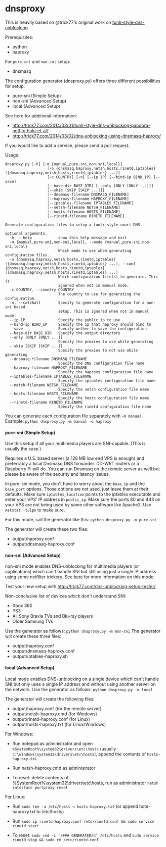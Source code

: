 dnsproxy
========

This is heavily based on @trick77's original work on [tunlr-style-dns-unblocking](https://github.com/trick77/tunlr-style-dns-unblocking/)

Prerequisites:
- python
- haproxy

For `pure-sni` and `non-sni` setup:
- dnsmasq


The configuration generator (dnsproxy.py) offers three different possibilities for setup:
- pure-sni (Simple Setup)
- non-sni (Advanced Setup)
- local (Advanced Setup)

See here for additional information: 
- http://trick77.com/2014/03/01/tunlr-style-dns-unblocking-pandora-netflix-hulu-et-al/
- http://trick77.com/2014/03/02/dns-unblocking-using-dnsmasq-haproxy/

If you would like to add a service, please send a pull request.

Usage: 
```
dnsproxy.py [-h] [-m {manual,pure-sni,non-sni,local}]
                   [-o {dnsmasq,haproxy,netsh,hosts,rinetd,iptables} [{dnsmasq,haproxy,netsh,hosts,rinetd,iptables} ...]]
                   [-c COUNTRY] [-n] [--ip IP] [--bind-ip BIND_IP] [--save]
                   [--base-dir BASE_DIR] [--only [ONLY [ONLY ...]]]
                   [--skip [SKIP [SKIP ...]]]
                   [--dnsmasq-filename DNSMASQ_FILENAME]
                   [--haproxy-filename HAPROXY_FILENAME]
                   [--iptables-filename IPTABLES_FILENAME]
                   [--netsh-filename NETSH_FILENAME]
                   [--hosts-filename HOSTS_FILENAME]
                   [--rinetd-filename RINETD_FILENAME]

Generate configuration files to setup a tunlr style smart DNS

optional arguments:
  -h, --help            show this help message and exit
  -m {manual,pure-sni,non-sni,local}, --mode {manual,pure-sni,non-sni,local}
                        Which mode to use when generating configuration files.
  -o {dnsmasq,haproxy,netsh,hosts,rinetd,iptables} [{dnsmasq,haproxy,netsh,hosts,rinetd,iptables} ...], --conf {dnsmasq,haproxy,netsh,hosts,rinetd,iptables} [{dnsmasq,haproxy,netsh,hosts,rinetd,iptables} ...]
                        Which configuration file(s) to generate. This is
                        ignored when not in manual mode.
  -c COUNTRY, --country COUNTRY
                        The country to use for generating the configuration.
  -n, --catchall        Specify to generate configuration for a non-sni based
                        setup. This is ignored when not in manual mode.
  --ip IP               Specify the public ip to use
  --bind-ip BIND_IP     Specify the ip that haproxy should bind to
  --save                Specify wether to save the configuration
  --base-dir BASE_DIR   Specify the output directory
  --only [ONLY [ONLY ...]]
                        Specify the proxies to use while generating
  --skip [SKIP [SKIP ...]]
                        Specify the proxies to not use while generating
  --dnsmasq-filename DNSMASQ_FILENAME
                        Specify the DNS configuration file name
  --haproxy-filename HAPROXY_FILENAME
                        Specify the haproxy configuration file name
  --iptables-filename IPTABLES_FILENAME
                        Specify the iptables configuration file name
  --netsh-filename NETSH_FILENAME
                        Specify the netsh configuration file name
  --hosts-filename HOSTS_FILENAME
                        Specify the hosts configuration file name
  --rinetd-filename RINETD_FILENAME
                        Specify the rinetd configuration file name
 ```

You can generate each configuration file separately with `-m manual`. Example:
```python dnsproxy.py -m manual -o haproxy```


#### pure-sni (Simple Setup)

Use this setup if all your multimedia players are SNI-capable. (This is usually the case.)

Requires a U.S. based server (a 128 MB low end VPS is enough) and preferrably a local Dnsmasq DNS forwarder. DD-WRT routers or a Raspberry Pi will do. You can run Dnsmasq on the remote server as well but please be aware of the security and latency issues.

In pure-sni mode, you don't have to worry about the `base_ip` and the `base_port` options. Those options are not used, just leave them at their defaults. Make sure `iptables_location` points to the iptables executable and enter your VPS' IP address in `public_ip`. Make sure the ports 80 and 443 on your VPS are not being used by some other software like Apache2. Use ```netstat -tulpn``` to make sure.

For this mode, call the generator like this:
```python dnsproxy.py -m pure-sni```

The generator will create these two files:
- output/haproxy.conf
- output/dnsmasq-haproxy.conf
 
#### non-sni (Advanced Setup)

non-sni mode enables DNS-unblocking for multimedia players (or applications) which can't handle SNI but still using just a single IP address using some netfilter trickery. See [here](http://trick77.com/2014/04/02/netflix-dns-unblocking-without-sni-xbox-360-ps3-samsung-tv/) for more information on this mode:

Test your new setup with http://trick77.com/dns-unblocking-setup-tester/

Non-conclusive list of devices which don't understand SNI:
- Xbox 360 
- PS3
- All Sony Bravia TVs and Blu-ray players 
- Older Samsung TVs

Use the generator as follows:
```python dnsproxy.py -m non-sni```
The generator will create these three files:
- output/haproxy.conf
- output/dnsmasq-haproxy.conf
- output/iptables-haproxy.sh

#### local (Advanced Setup)

Local mode enables DNS-unblocking on a single device which can't handle SNI but only uses a single IP address and without using another server on the network.
Use the generator as follows:
```python dnsproxy.py -m local```

The generator will create the following files:
- output/haproxy.conf (for the remote server)
- output/netsh-haproxy.cmd (for Windows)
- output/rinetd-haproxy.conf (for Linux)
- output/hosts-haproxy.txt (for Linux/Windows)

For Windows:
- Run notepad as administrator and open `%SystemRoot%\system32\drivers\etc\hosts` (usually `c:\windows\system32\drivers\etc\hosts`), append the contents of `hosts-haproxy.txt`
- Run netsh-haproxy.cmd as administrator

- To reset: delete contents of %SystemRoot%\system32\drivers\etc\hosts, run as administrator `netsh interface portproxy reset`

For Linux:
- Run `sudo tee -a /etc/hosts < hosts-haproxy.txt` (or append hots-haproxy.txt to /etc/hosts)
- Run `sudo cp rinetd-haproxy.conf /etc/rinetd.conf && sudo service rinetd start`

- To reset: `sudo sed -i '/### GENERATED/d' /etc/hosts` and `sudo service rinetd stop && sudo rm /etc/rinetd.conf`

